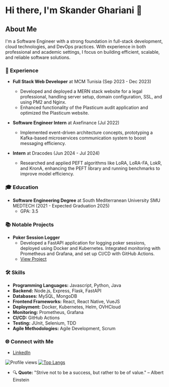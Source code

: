 # Hi there, I'm Skander Ghariani 👋

## About Me
I'm a Software Engineer with a strong foundation in full-stack development, cloud technologies, and DevOps practices. With experience in both professional and academic settings, I focus on building efficient, scalable, and reliable software solutions.

### 💼 **Experience**
- **Full Stack Web Developer** at MCM Tunisia (Sep 2023 - Dec 2023)
  - Developed and deployed a MERN stack website for a legal professional, handling server setup, domain configuration, SSL, and using PM2 and Nginx.
  - Enhanced functionality of the Plasticum audit application and optimized the Plasticum website.

- **Software Engineer Intern** at Axefinance (Jul 2022)
  - Implemented event-driven architecture concepts, prototyping a Kafka-based microservices communication system to boost messaging efficiency.

- **Intern** at Dracodes (Jun 2024 - Jul 2024)
  - Researched and applied PEFT algorithms like LoRA, LoRA-FA, LokR, and KronA, enhancing the PEFT library and running benchmarks to improve model efficiency.

### 🎓 **Education**
- **Software Engineering Degree** at South Mediterranean University SMU MEDTECH (2021 - Expected Graduation 2025)
  - GPA: 3.5

### 📚 **Notable Projects**
- **Poker Session Logger**
  - Developed a FastAPI application for logging poker sessions, deployed using Docker and Kubernetes. Integrated monitoring with Prometheus and Grafana, and set up CI/CD with GitHub Actions.
  - [View Project](https://github.com/SkanderGhariani/devops-project)

### 🛠️ **Skills**
- **Programming Languages:** Javascript, Python, Java
- **Backend:** Node.js, Express, Flask, FastAPI
- **Databases:** MySQL, MongoDB
- **Frontend Frameworks:** React, React Native, VueJS
- **Deployment:** Docker, Kubernetes, Helm, OVHCloud
- **Monitoring:** Prometheus, Grafana
- **CI/CD:** GitHub Actions
- **Testing:** JUnit, Selenium, TDD
- **Agile Methodologies:** Agile Development, Scrum

### 🌐 **Connect with Me**
- [LinkedIn](https://www.linkedin.com/in/skander-ghariani-637a8a298/)

![Profile views](https://komarev.com/ghpvc/?username=SkanderGhariani&color=blue)
[![Top Langs](https://github-readme-stats.vercel.app/api/top-langs/?username=SkanderGhariani&layout=compact)](https://github.com/anuraghazra/github-readme-stats)
- 🔍 **Quote:** "Strive not to be a success, but rather to be of value." – Albert Einstein
